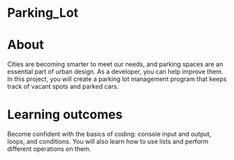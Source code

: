 # Parking_Lot


# About
Cities are becoming smarter to meet our needs, and parking spaces are an essential part of urban design. As a developer, you can help improve them. In this project, you will create a parking lot management program that keeps track of vacant spots and parked cars.

# Learning outcomes
Become confident with the basics of coding: console input and output, loops, and conditions. You will also learn how to use lists and perform different operations on them.
